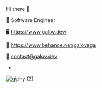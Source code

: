Hi there 👋

👤 Software Engineer 

🖥️ https://www.galov.dev/ 

🎨 https://www.behance.net/galovega 

📩 contact@galov.dev      

-

![giphy (2)](https://user-images.githubusercontent.com/107520089/228377536-d8b7a4e6-8e74-4338-a2d5-55386170328e.gif)
